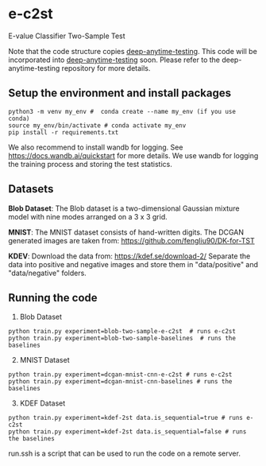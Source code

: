 # e-c2st
E-value Classifier Two-Sample Test

Note that the code structure copies [deep-anytime-testing](https://github.com/tpandeva/deep-anytime-testing).
This code will be incorporated into [deep-anytime-testing](https://github.com/tpandeva/deep-anytime-testing) soon.
Please refer to the deep-anytime-testing repository for more details.
## Setup the environment and install packages
```
python3 -m venv my_env #  conda create --name my_env (if you use conda)
source my_env/bin/activate # conda activate my_env
pip install -r requirements.txt
```
We also recommend to install wandb for logging. See https://docs.wandb.ai/quickstart for more details. We use wandb for logging the training process and storing the test statistics.

## Datasets
   **Blob Dataset**: The Blob dataset is a two-dimensional Gaussian mixture model with nine modes arranged on a 3 x 3 grid.  
   
**MNIST**: The MNIST dataset consists of hand-written digits. The DCGAN generated images are taken from: https://github.com/fengliu90/DK-for-TST

**KDEV**: Download the data from: https://kdef.se/download-2/ 
Separate the data into positive and negative images and store them in "data/positive" and "data/negative" folders.

## Running the code
1. Blob Dataset
```
python train.py experiment=blob-two-sample-e-c2st  # runs e-c2st 
python train.py experiment=blob-two-sample-baselines  # runs the baselines
```
2. MNIST Dataset
```
python train.py experiment=dcgan-mnist-cnn-e-c2st # runs e-c2st
python train.py experiment=dcgan-mnist-cnn-baselines # runs the baselines
```
3. KDEF Dataset
```
python train.py experiment=kdef-2st data.is_sequential=true # runs e-c2st
python train.py experiment=kdef-2st data.is_sequential=false # runs the baselines
```
run.ssh is a script that can be used to run the code on a remote server. 

